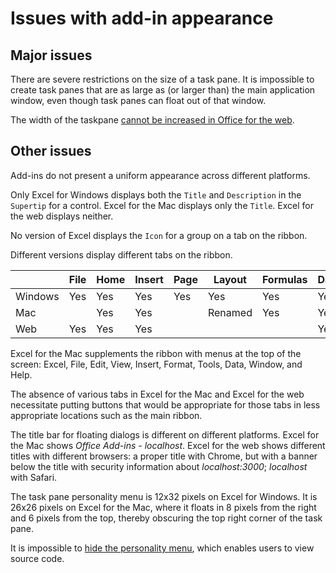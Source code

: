 # Issues with add-in appearance

## Major issues

There are severe restrictions on the size of a task pane.  It is impossible to create task panes that are as large as (or larger than) the main application window, even though task panes can float out of that window.

The width of the taskpane [cannot be increased in Office for the web](https://officespdev.uservoice.com/forums/224641-feature-requests-and-feedback/suggestions/33088669-ability-to-resize-task-pane-in-word-online-mac-an>).

## Other issues

Add-ins do not present a uniform appearance across different platforms.

Only Excel for Windows displays both the `Title` and  `Description` in the `Supertip` for a control.  Excel for the Mac displays only the `Title`.  Excel for the web displays neither.

No version of Excel displays the `Icon` for a group on a tab on the ribbon.

Different versions display different tabs on the ribbon.

|         | File | Home | Insert | Page | Layout  | Formulas | Data | Review | View | Help |
| ------- | ---- | ---- | ------ | ---- | ------  | -------- | ---- | ------ | ---- | ---- |
| Windows | Yes  | Yes  | Yes    | Yes  | Yes     | Yes      | Yes  | Yes    | Yes  | Yes  |
| Mac     |      | Yes  | Yes    |      | Renamed | Yes      | Yes  | Yes    | Yes  | Yes  |
| Web     | Yes  | Yes  | Yes    |      |         |          | Yes  | Yes    | Yes  | Yes  |

Excel for the Mac supplements the ribbon with menus at the top of the screen: Excel, File, Edit, View, Insert, Format, Tools, Data, Window, and Help.

The absence of various tabs in Excel for the Mac and Excel for the web necessitate putting buttons that would be appropriate for those tabs in less appropriate locations such as the main ribbon.

The title bar for floating dialogs is different on different platforms.  Excel for the Mac shows _Office Add-ins - localhost_.  Excel for the web shows different titles with different browsers: a proper title with Chrome, but with a banner below the title with security information about _localhost:3000_; _localhost_ with Safari.

The task pane personality menu is 12x32 pixels on Excel for Windows.  It is 26x26 pixels on Excel for the Mac, where it floats in 8 pixels from the right and 6 pixels from the top, thereby obscuring the top right corner of the task pane.

It is impossible to [hide the personality menu](<https://stackoverflow.com/questions/58633794/remove-personality-menu-from-add-in>), which enables users to view source code.
